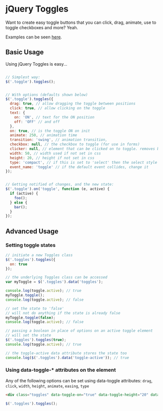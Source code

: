 # jQuery Toggles

Want to create easy toggle buttons that you can click, drag, animate, use to toggle checkboxes and more? Yeah.

Examples can be seen [here](http://simontabor.com/toggles/).


## Basic Usage

Using jQuery Toggles is easy...

```javascript

// Simplest way:
$('.toggle').toggles();


// With options (defaults shown below)
$('.toggle').toggles({
  drag: true, // allow dragging the toggle between positions
  click: true, // allow clicking on the toggle
  text: {
    on: 'ON', // text for the ON position
    off: 'OFF' // and off
  },
  on: true, // is the toggle ON on init
  animate: 250, // animation time
  transition: 'swing', // animation transition,
  checkbox: null, // the checkbox to toggle (for use in forms)
  clicker: null, // element that can be clicked on to toggle. removes binding from the toggle itself (use nesting)
  width: 50, // width used if not set in css
  height: 20, // height if not set in css
  type: 'compact', // if this is set to 'select' then the select style toggle will be used
  event_name: 'toggle' // if the default event collides, change it
});


// Getting notified of changes, and the new state:
$('.toggle').on('toggle', function (e, active) {
  if (active) {
    foo();
  } else {
    bar();
  }
});

```

## Advanced Usage

### Setting toggle states

```javascript
// initiate a new Toggles class
$('.toggles').toggles({
  on: true
});

// the underlying Toggles class can be accessed
var myToggle = $('.toggles').data('toggles');

console.log(toggle.active); // true
myToggle.toggle();
console.log(toggle.active); // false

// set the state to 'false'
// will not do anything if the state is already false
myToggle.toggle(false);
console.log(toggle.active); // false

// passing a boolean in place of options on an active toggle element
// will set the state
$('.toggles').toggles(true);
console.log(toggle.active); // true

// the toggle-active data attribute stores the state too
console.log($('.toggles').data('toggle-active')); // true
```

### Using data-toggle-\* attributes on the element

Any of the following options can be set using data-toggle attributes: `drag`, `click`, `width`, `height`, `animate`, `easing`, `type`
```html
<div class="toggles" data-toggle-on="true" data-toggle-height="20" data-toggle-width="60"></div>
```
```javascript
$('.toggles').toggles();
```
